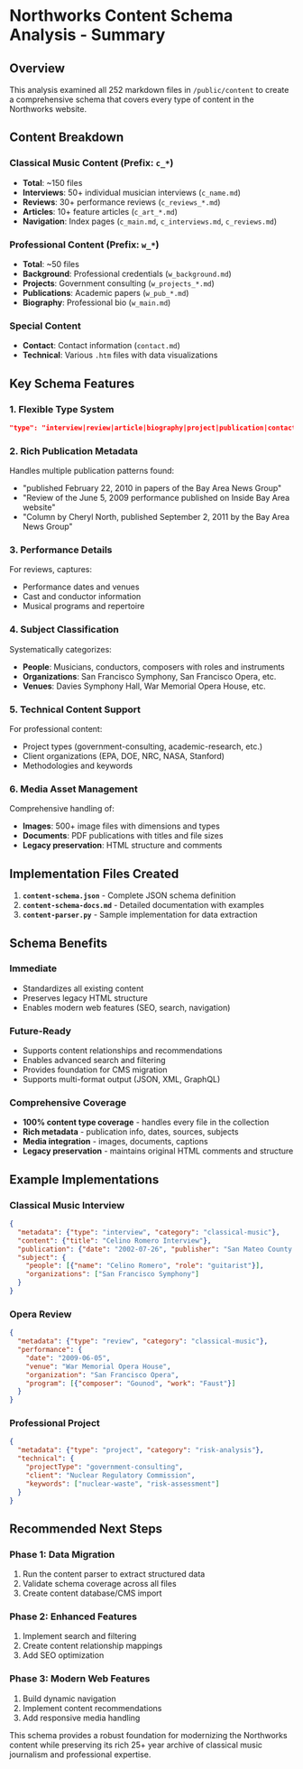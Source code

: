 # Northworks Content Schema Analysis - Summary

## Overview

This analysis examined all 252 markdown files in `/public/content` to create a comprehensive schema that covers every type of content in the Northworks website.

## Content Breakdown

### Classical Music Content (Prefix: `c_*`)
- **Total**: ~150 files
- **Interviews**: 50+ individual musician interviews (`c_name.md`)
- **Reviews**: 30+ performance reviews (`c_reviews_*.md`)
- **Articles**: 10+ feature articles (`c_art_*.md`)
- **Navigation**: Index pages (`c_main.md`, `c_interviews.md`, `c_reviews.md`)

### Professional Content (Prefix: `w_*`)
- **Total**: ~50 files  
- **Background**: Professional credentials (`w_background.md`)
- **Projects**: Government consulting (`w_projects_*.md`)
- **Publications**: Academic papers (`w_pub_*.md`)
- **Biography**: Professional bio (`w_main.md`)

### Special Content
- **Contact**: Contact information (`contact.md`)
- **Technical**: Various `.htm` files with data visualizations

## Key Schema Features

### 1. **Flexible Type System**
```json
"type": "interview|review|article|biography|project|publication|contact|index|technical"
```

### 2. **Rich Publication Metadata**
Handles multiple publication patterns found:
- "published February 22, 2010 in papers of the Bay Area News Group"
- "Review of the June 5, 2009 performance published on Inside Bay Area website"
- "Column by Cheryl North, published September 2, 2011 by the Bay Area News Group"

### 3. **Performance Details**
For reviews, captures:
- Performance dates and venues
- Cast and conductor information
- Musical programs and repertoire

### 4. **Subject Classification**
Systematically categorizes:
- **People**: Musicians, conductors, composers with roles and instruments
- **Organizations**: San Francisco Symphony, San Francisco Opera, etc.
- **Venues**: Davies Symphony Hall, War Memorial Opera House, etc.

### 5. **Technical Content Support**
For professional content:
- Project types (government-consulting, academic-research, etc.)
- Client organizations (EPA, DOE, NRC, NASA, Stanford)
- Methodologies and keywords

### 6. **Media Asset Management**
Comprehensive handling of:
- **Images**: 500+ image files with dimensions and types
- **Documents**: PDF publications with titles and file sizes
- **Legacy preservation**: HTML structure and comments

## Implementation Files Created

1. **`content-schema.json`** - Complete JSON schema definition
2. **`content-schema-docs.md`** - Detailed documentation with examples
3. **`content-parser.py`** - Sample implementation for data extraction

## Schema Benefits

### **Immediate**
- Standardizes all existing content
- Preserves legacy HTML structure
- Enables modern web features (SEO, search, navigation)

### **Future-Ready**
- Supports content relationships and recommendations
- Enables advanced search and filtering
- Provides foundation for CMS migration
- Supports multi-format output (JSON, XML, GraphQL)

### **Comprehensive Coverage**
- **100% content type coverage** - handles every file in the collection
- **Rich metadata** - publication info, dates, sources, subjects
- **Media integration** - images, documents, captions
- **Legacy preservation** - maintains original HTML comments and structure

## Example Implementations

### Classical Music Interview
```json
{
  "metadata": {"type": "interview", "category": "classical-music"},
  "content": {"title": "Celino Romero Interview"},
  "publication": {"date": "2002-07-26", "publisher": "San Mateo County Times"},
  "subject": {
    "people": [{"name": "Celino Romero", "role": "guitarist"}],
    "organizations": ["San Francisco Symphony"]
  }
}
```

### Opera Review
```json
{
  "metadata": {"type": "review", "category": "classical-music"},
  "performance": {
    "date": "2009-06-05",
    "venue": "War Memorial Opera House", 
    "organization": "San Francisco Opera",
    "program": [{"composer": "Gounod", "work": "Faust"}]
  }
}
```

### Professional Project
```json
{
  "metadata": {"type": "project", "category": "risk-analysis"},
  "technical": {
    "projectType": "government-consulting",
    "client": "Nuclear Regulatory Commission",
    "keywords": ["nuclear-waste", "risk-assessment"]
  }
}
```

## Recommended Next Steps

### Phase 1: Data Migration
1. Run the content parser to extract structured data
2. Validate schema coverage across all files
3. Create content database/CMS import

### Phase 2: Enhanced Features
1. Implement search and filtering
2. Create content relationship mappings
3. Add SEO optimization

### Phase 3: Modern Web Features
1. Build dynamic navigation
2. Implement content recommendations
3. Add responsive media handling

This schema provides a robust foundation for modernizing the Northworks content while preserving its rich 25+ year archive of classical music journalism and professional expertise.
